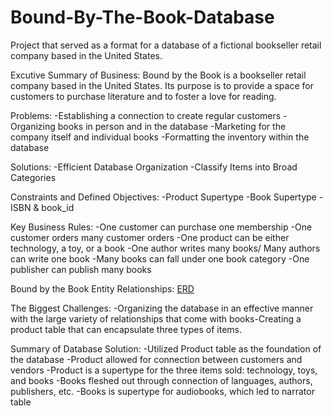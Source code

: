 # Bound-By-The-Book-Database
Project that served as a format for a database of a fictional bookseller retail company based in the United States.

Excutive Summary of Business: 
Bound by the Book is a bookseller retail company based in the United States. Its purpose is to provide a space for customers to purchase literature and to foster a love for reading.

Problems:
-Establishing a connection to create regular customers
-Organizing books in person and in the database
-Marketing for the company itself and individual books
-Formatting the inventory within the database

Solutions:
-Efficient Database Organization
-Classify Items into Broad Categories

Constraints and Defined Objectives:
-Product Supertype
-Book Supertype
-ISBN & book_id

Key Business Rules:
-One customer can purchase one membership
-One customer orders many customer orders
-One product can be either technology, a toy, or a book
-One author writes many books/ Many authors can write one book
-Many books can fall under one book category
-One publisher can publish many books

Bound by the Book Entity Relationships: [ERD](https://github.com/user-attachments/assets/3199675d-3e71-4865-90c4-dbdd11a67c53)

The Biggest Challenges:
-Organizing the database in an effective manner with the large variety of relationships that come with books​
-Creating a product table that can encapsulate three types of items. 

Summary of Database Solution:
-Utilized Product table as the foundation of the database
-Product allowed for connection between customers and vendors
-Product is a supertype for the three items sold: technology, toys, and books
-Books fleshed out through connection of languages, authors, publishers, etc.
-Books is supertype for audiobooks, which led to narrator table
